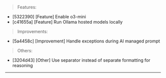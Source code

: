 > Features:
- [5322390] [Feature] Enable o3-mini
- [c41655a] [Feature] Run Ollama hosted models locally

> Improvements:
- [5a4458c] [Improvement] Handle exceptions during AI managed prompt

> Others:
- [3204d43] [Other] Use separator instead of separate formatting for reasoning


---
